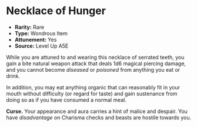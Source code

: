 
# Necklace of Hunger

* **Rarity:** Rare
* **Type:** Wondrous Item
* **Attunement:** Yes
* **Source:** Level Up A5E


While you are attuned to and wearing this necklace of serrated teeth, you gain a bite natural weapon attack that deals 1d6 magical piercing damage, and you cannot become _diseased_  or _poisoned_  from anything you eat or drink.

In addition, you may eat anything organic that can reasonably fit in your mouth without difficulty (or regard for taste) and gain sustenance from doing so as if you have consumed a normal meal. 

**Curse.** Your appearance and aura carries a hint of malice and despair. You have _disadvantage_  on Charisma checks and beasts are hostile towards you.
